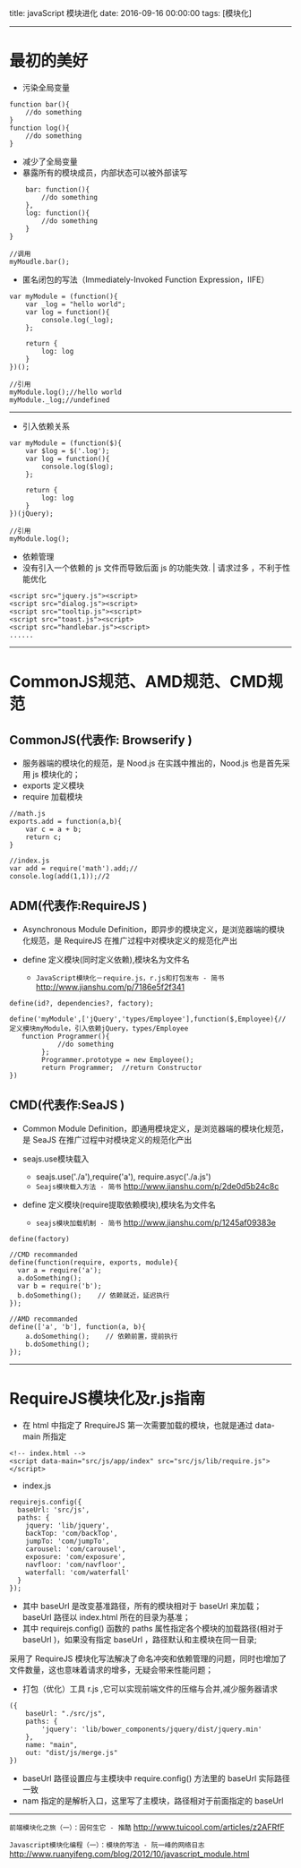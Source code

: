 title: javaScript 模块进化
date: 2016-09-16 00:00:00
tags: [模块化]
 
---
# 最初的美好
- 污染全局变量
```
function bar(){
    //do something
}
function log(){
    //do something
}
```


- 减少了全局变量
- 暴露所有的模块成员，内部状态可以被外部读写

```
    bar: function(){
        //do something
    },
    log: function(){
        //do something
    }
}
 
//调用
myMoudle.bar();
```


- 匿名闭包的写法（Immediately-Invoked Function Expression，IIFE）
```
var myModule = (function(){
    var _log = "hello world";
    var log = function(){
        console.log(_log);
    };
 
    return {
        log: log
    }
})();
 
//引用
myModule.log();//hello world
myModule._log;//undefined
```


---
-  引入依赖关系
```
var myModule = (function($){
    var $log = $('.log');
    var log = function(){
        console.log($log);
    };
 
    return {
        log: log
    }
})(jQuery);
 
//引用
myModule.log();
```


- 依赖管理
- 没有引入一个依赖的 js 文件而导致后面 js 的功能失效. | 请求过多 ，不利于性能优化
```
<script src="jquery.js"><script>
<script src="dialog.js"><script>
<script src="tooltip.js"><script>
<script src="toast.js"><script>
<script src="handlebar.js"><script>
......
```
---
#  CommonJS规范、AMD规范、CMD规范


##  CommonJS(代表作: Browserify )
-  服务器端的模块化的规范，是 Nood.js 在实践中推出的，Nood.js 也是首先采用 js 模块化的；
- exports 定义模块
- require 加载模块
```
//math.js
exports.add = function(a,b){
    var c = a + b;
    return c;
}
 
//index.js
var add = require('math').add;//
console.log(add(1,1));//2
```


## ADM(代表作:RequireJS )
- Asynchronous Module Definition，即异步的模块定义，是浏览器端的模块化规范，是 RequireJS 在推广过程中对模块定义的规范化产出


- define 定义模块(同时定义依赖),模块名为文件名
    - `JavaScript模块化－require.js，r.js和打包发布 - 简书` http://www.jianshu.com/p/7186e5f2f341
```
define(id?, dependencies?, factory);

```
```
define('myModule',['jQuery','types/Employee'],function($,Employee){//定义模块myModule，引入依赖jQuery，types/Employee
   function Programmer(){
            //do something
        };
        Programmer.prototype = new Employee();
        return Programmer;  //return Constructor
})
```


## CMD(代表作:SeaJS )
- Common Module Definition，即通用模块定义，是浏览器端的模块化规范，是 SeaJS 在推广过程中对模块定义的规范化产出


- seajs.use模块载入
    -  seajs.use('./a'),require('a'), require.asyc('./a.js')
    - `Seajs模块载入方法 - 简书` http://www.jianshu.com/p/2de0d5b24c8c
- define 定义模块(require提取依赖模块),模块名为文件名
    - `seajs模块加载机制 - 简书` http://www.jianshu.com/p/1245af09383e
```
define(factory)
```
```
//CMD recommanded
define(function(require, exports, module){
  var a = require('a');
  a.doSomething();
  var b = require('b');
  b.doSomething();    // 依赖就近，延迟执行
});
 
//AMD recommanded
define(['a', 'b'], function(a, b){
    a.doSomething();    // 依赖前置，提前执行
    b.doSomething();
});
```


--- 


# RequireJS模块化及r.js指南
- 在 html 中指定了 RrequireJS 第一次需要加载的模块，也就是通过 data-main 所指定
```
<!-- index.html -->
<script data-main="src/js/app/index" src="src/js/lib/require.js"></script>
```
-  index.js
```
requirejs.config({
  baseUrl: 'src/js',
  paths: {
    jquery: 'lib/jquery',
    backTop: 'com/backTop',
    jumpTo: 'com/jumpTo',
    carousel: 'com/carousel',
    exposure: 'com/exposure',
    navfloor: 'com/navfloor',
    waterfall: 'com/waterfall'
  }
});
```
- 其中 baseUrl 是改变基准路径，所有的模块相对于 baseUrl 来加载； baseUrl 路径以 index.html 所在的目录为基准；
- 其中 requirejs.config() 函数的 paths 属性指定各个模块的加载路径(相对于 baseUrl )，如果没有指定 baseUrl ，路径默认和主模块在同一目录;


采用了 RequireJS 模块化写法解决了命名冲突和依赖管理的问题，同时也增加了文件数量，这也意味着请求的增多，无疑会带来性能问题；



- 打包（优化）工具 r.js ,它可以实现前端文件的压缩与合并,减少服务器请求
```
({
    baseUrl: "./src/js",
    paths: {
        'jquery': 'lib/bower_components/jquery/dist/jquery.min'
    },
    name: "main",
    out: "dist/js/merge.js"
})
```
- baseUrl 路径设置应与主模块中 require.config() 方法里的 baseUrl 实际路径一致
- nam 指定的是解析入口，这里写了主模块，路径相对于前面指定的 baseUrl 


---
`前端模块化之旅（一）：因何生它 - 推酷`
http://www.tuicool.com/articles/z2AFRfF


`Javascript模块化编程（一）：模块的写法 - 阮一峰的网络日志`
http://www.ruanyifeng.com/blog/2012/10/javascript_module.html



